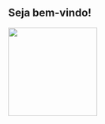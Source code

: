 ## Seja bem-vindo! 

<div>
    <img height="180em" src="https://github-readme-stats.vercel.app/api/top-langs/?username=NicolasSantos04&layout=compact&langs_count=16&theme=dracula"/>
  </a>
</div>
